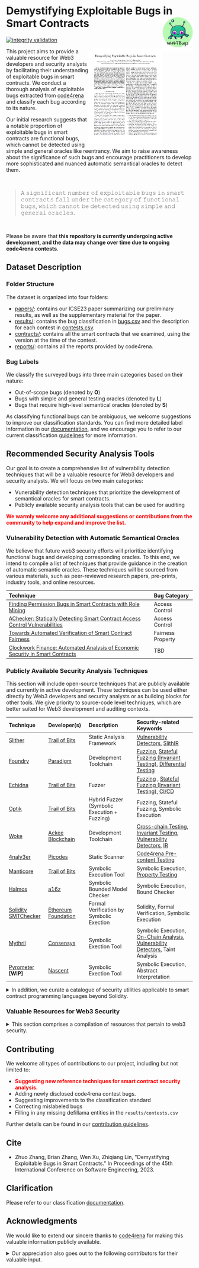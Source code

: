 # Demystifying Exploitable Bugs in Smart Contracts <a href="https://openai.com/product/dall-e-2"><img src="resources/logo.png" alt="Logo" align="right" width="82"/></a>

[![integrity validation](https://github.com/ZhangZhuoSJTU/Web3Bugs/actions/workflows/validate.yml/badge.svg)](https://github.com/ZhangZhuoSJTU/Web3Bugs/actions/workflows/validate.yml)

<p>
<a href="papers/icse23.pdf"> <img title="" src="resources/paper.jpg" alt="loading-ag-167" align="right" width="200"></a>

This project aims to provide a valuable resource for Web3 developers and security analysts by facilitating their understanding of exploitable bugs in smart contracts. We conduct a thorough analysis of exploitable bugs extracted from [code4rena](https://code4rena.com/) and classify each bug according to its nature.

Our initial research suggests that a notable proportion of exploitable bugs in smart contracts are functional bugs, which cannot be detected using simple and general oracles like reentrancy. We aim to raise awareness about the significance of such bugs and encourage practitioners to develop more sophisticated and nuanced automatic semantical oracles to detect them.
</p>

<br>

> 𝙰 𝚜𝚒𝚐𝚗𝚒𝚏𝚒𝚌𝚊𝚗𝚝 𝚗𝚞𝚖𝚋𝚎𝚛 𝚘𝚏 𝚎𝚡𝚙𝚕𝚘𝚒𝚝𝚊𝚋𝚕𝚎 𝚋𝚞𝚐𝚜 𝚒𝚗 𝚜𝚖𝚊𝚛𝚝 𝚌𝚘𝚗𝚝𝚛𝚊𝚌𝚝𝚜 𝚏𝚊𝚕𝚕 𝚞𝚗𝚍𝚎𝚛 𝚝𝚑𝚎 𝚌𝚊𝚝𝚎𝚐𝚘𝚛𝚢 𝚘𝚏 𝚏𝚞𝚗𝚌𝚝𝚒𝚘𝚗𝚊𝚕 𝚋𝚞𝚐𝚜, 𝚠𝚑𝚒𝚌𝚑 𝚌𝚊𝚗𝚗𝚘𝚝 𝚋𝚎 𝚍𝚎𝚝𝚎𝚌𝚝𝚎𝚍 𝚞𝚜𝚒𝚗𝚐 𝚜𝚒𝚖𝚙𝚕𝚎 𝚊𝚗𝚍 𝚐𝚎𝚗𝚎𝚛𝚊𝚕 𝚘𝚛𝚊𝚌𝚕𝚎𝚜.

<br>

Please be aware that __this repository is currently undergoing active development, and the data may change over time due to ongoing code4rena contests__.

## Dataset Description

### Folder Structure

The dataset is organized into four folders:

+ [papers/](papers/): contains our ICSE23 paper summarizing our preliminary results, as well as the supplementary material for the paper.
+ [results/](results/): contains the bug classification in [bugs.csv](results/bugs.csv) and the description for each contest in [contests.csv](results/contests.csv).
+ [contracts/](contracts/): contains all the smart contracts that we examined, using the version at the time of the contest.
+ [reports/](reports/): contains all the reports provided by code4rena.

### Bug Labels

We classify the surveyed bugs into three main categories based on their nature: 

+ Out-of-scope bugs (denoted by __O__)
+ Bugs with simple and general testing oracles (denoted by __L__)
+ Bugs that require high-level semantical oracles (denoted by __S__)

As classifying functional bugs can be ambiguous, we welcome suggestions to improve our classification standards. You can find more detailed label information in our [documentation](docs/standard.md), and we encourage you to refer to our current classification [guidelines](docs/standard.md#process) for more information.

## Recommended Security Analysis Tools

Our goal is to create a comprehensive list of vulnerability detection techniques that will be a valuable resource for Web3 developers and security analysts. We will focus on two main categories:

+ Vunerability detection techniques that prioritize the development of semantical oracles for smart contracts.
+ Publicly available security analysis tools that can be used for auditing

<span style="color:red"><strong>We warmly welcome any additional suggestions or contributions from the community to help expand and improve the list. </strong></span> 

### Vulnerability Detection with Automatic Semantical Oracles

We believe that future web3 security efforts will prioritize identifying functional bugs and developing corresponding oracles. To this end, we intend to compile a list of techniques that provide guidance in the creation of automatic semantic oracles. These techniques will be sourced from various materials, such as peer-reviewed research papers, pre-prints, industry tools, and online resources.

| Technique                                                                                                                                          | Bug Category   |
| :------------------------------------------------------------------------------------------------------------------------------------------------- | :------------- |
| [Finding Permission Bugs in Smart Contracts with Role Mining](https://personal.ntu.edu.sg/yi_li/files/Liu2022FPB.pdf)                              | Access Control |
| [AChecker: Statically Detecting Smart Contract Access Control Vulnerabilities](https://people.ece.ubc.ca/mjulia/publications/ACheckerICSE2023.pdf) | Access Control |
| [Towards Automated Verification of Smart Contract Fairness](https://personal.ntu.edu.sg/yi_li/files/Liu2020TAV.pdf) | Fairness Property |
| [Clockwork Finance: Automated Analysis of Economic Security in Smart Contracts](https://www.computer.org/csdl/proceedings-article/sp/2023/933600a622/1He7Yru4ls4) | TBD |

### Publicly Available Security Analysis Techniques

This section will include open-source techniques that are publicly available and currently in active development. These techniques can be used either directly by Web3 developers and security analysts or as building blocks for other tools. We give priority to source-code level techniques, which are better suited for Web3 development and auditing contexts.

| Technique                                                                        | Developer(s)                                               | Description                                  | Security-related Keywords                                                                                                                                                                                                                                                                                                                                                                                                                                                                                                                                                |
| :------------------------------------------------------------------------------- | :--------------------------------------------------------- | :------------------------------------------- | :----------------------------------------------------------------------------------------------------------------------------------------------------------------------------------------------------------------------------------------------------------------------------------------------------------------------------------------------------------------------------------------------------------------------------------------------------------------------------------------------------------------------------------------------------------------------- |
| [Slither](https://github.com/crytic/slither)                                     | [Trail of Bits](https://www.trailofbits.com/)              | Static Analysis Framework                    | [Vulnerability Detectors](https://github.com/crytic/slither/blob/master/trophies.md), [SlithIR](https://github.com/crytic/slither/wiki/SlithIR)                                                                                                                                                                                                                                                                                                                                                                                                                          |
| [Foundry](https://github.com/foundry-rs/foundry)                                 | [Paradigm](https://www.paradigm.xyz/)                      | Development Toolchain                        | [Fuzzing](https://book.getfoundry.sh/forge/fuzz-testing), [Stateful Fuzzing (Invariant Testing)](https://book.getfoundry.sh/forge/invariant-testing#invariant-testing), [Differential Testing](https://book.getfoundry.sh/forge/differential-ffi-testing#differential-testing)                                                                                                                                                                                                                                                                                           |
| [Echidna](https://github.com/crytic/echidna)                                     | [Trail of Bits](https://www.trailofbits.com/)              | Fuzzer                                       | [Fuzzing](https://github.com/crytic/echidna#echidna-a-fast-smart-contract-fuzzer-)                                                                                                                                                                                                                                                                                                 , [Stateful Fuzzing (Invariant Testing)](https://github.com/crytic/echidna#writing-invariants), [CI/CD](https://github.com/crytic/echidna#using-echidna-in-a-github-actions-workflow) |
| [Optik](https://github.com/crytic/optik)                                         | [Trail of Bits](https://www.trailofbits.com/)              | Hybrid Fuzzer (Symbolic Execution + Fuzzing) | Fuzzing, Stateful Fuzzing, Symbolic Execution                                                                                                                                                                                                                                                                                                                                                                                                                                                                                                                            |
| [Woke](https://github.com/Ackee-Blockchain/woke)                                 | [Ackee Blockchain](https://ackeeblockchain.com/)           | Development Toolchain                        | [Cross-chain Testing](https://ackeeblockchain.com/woke/docs/2.1.0/testing-framework/cross-chain-testing/#relaying-events), [Invariant Testing](https://ackeeblockchain.com/woke/docs/2.1.0/testing-framework/fuzzing/), [Vulnerability Detectors](https://ackeeblockchain.com/woke/docs/devel/detectors/), [IR](https://ackeeblockchain.com/woke/docs/devel/api-reference/ir/abc/)                                                                                                                                                                                       |
| [4naly3er](https://github.com/Picodes/4naly3er)                                  | [Picodes](https://twitter.com/thePicodes)                  | Static Scanner                               | [Code4rena Pre-content Testing](https://docs.code4rena.com/roles/wardens/submission-policy#automated-findings-ineligible)                                                                                                                                                                                                                                                                                                                                                                                                                                                |
| [Manticore](https://github.com/trailofbits/manticore)                            | [Trail of Bits](https://www.trailofbits.com/)              | Symbolic Execution Tool                      | Symbolic Execution, [Property Testing](https://manticore.readthedocs.io/en/latest/verifier.html)                                                                                                                                                                                                                                                                                                                                                                                                                                                                         |
| [Halmos](https://github.com/a16z/halmos)                                         | [a16z](https://github.com/a16z)                            | Symbolic Bounded Model Checker               | Symbolic Execution, Bound Checker                                                                                                                                                                                                                                                                                                                                                                                                                                                                                                                                        |
| [Solidity SMTChecker](https://docs.soliditylang.org/en/latest/smtchecker.html)   | [Ethereum Foundation](https://ethereum.org/en/foundation/) | Formal Verification by Symbolic Exection     | Solidity, Formal Verification, Symbolic Execution                                                                                                                                                                                                                                                                                                                                                                                                                                                                                                                        |
| [Mythril](https://github.com/ConsenSys/mythril)                                  | [Consensys](https://consensys.net/)                        | Symbolic Exection Tool                       | Symbolic Execution, [On-Chain Analysis](https://mythril-classic.readthedocs.io/en/develop/security-analysis.html#analyzing-on-chain-contracts), [Vulnerability Detectors](https://mythril-classic.readthedocs.io/en/develop/analysis-modules.html), Taint Analysis |
| [Pyrometer](https://github.com/nascentxyz/pyrometer) __[WIP]__                       | [Nascent](https://www.nascent.xyz/)                        | Symbolic Exection Tool  | Symbolic Execution, Abstract Interpretation |

<details>
<summary>In addition, we curate a catalogue of security utilities applicable to smart contract programming languages beyond Solidity.</summary></br>

| Technique                                                                        | Developer(s)                                               | Description                                  | Security-related Keywords                                                                                                                                                                                                                                                                                                                                                                                                                                                                                                                                                |
| :------------------------------------------------------------------------------- | :--------------------------------------------------------- | :------------------------------------------- | :----------------------------------------------------------------------------------------------------------------------------------------------------------------------------------------------------------------------------------------------------------------------------------------------------------------------------------------------------------------------------------------------------------------------------------------------------------------------------------------------------------------------------------------------------------------------- |
| [Move Prover](https://github.com/move-language/move/tree/main/language/move-prover) | [The Move Programming Language](https://github.com/move-language) | Formal Specification and Verification     | [Move](https://github.com/MystenLabs/awesome-move), Formal Verification |
</details>

### Valuable Resources for Web3 Security

<details>
<summary>This section comprises a compilation of resources that pertain to web3 security.</summary></br>

| Resource | Keywords |
| :-------- | :------- |
| [Academic Smart Contract Papers](https://github.com/hzysvilla/Academic_Smart_Contract_Papers) | Academic Paper List |
| [DeFi Hacks Reproduce - Foundry](https://github.com/SunWeb3Sec/DeFiHackLabs) | Attack Replication |
| [Smart Contract Security Verification Standard](https://github.com/ComposableSecurity/SCSVS) | Security Checklist  |
| [Awesome MythX Smart Contract Security Tools](https://github.com/muellerberndt/awesome-mythx-smart-contract-security-tools) | Security Analysis Service |
| [Common Security Properties of Smart Contracts](https://github.com/crytic/properties) | Security Compliance Suite |
| [Immunefi PoC Templates](https://github.com/immunefi-team/forge-poc-templates) | PoC Templates |
</details>

## Contributing

We welcome all types of contributions to our project, including but not limited to:

+ <span style="color:red"><strong>Suggesting new reference techniques for smart contract security analysis.</strong></span>
+ Adding newly disclosed code4rena contest bugs.
+ Suggesting improvements to the classification standard
+ Correcting mislabeled bugs
+ Filling in any missing defillama entities in the `results/contests.csv`

Further details can be found in our [contribution guidelines](docs/contribution.md).

## Cite

+ Zhuo Zhang, Brian Zhang, Wen Xu, Zhiqiang Lin, "Demystifying Exploitable Bugs in Smart Contracts." In Proceedings of the 45th International Conference on Software Engineering, 2023.

## Clarification

Please refer to our classification [documentation](docs/classification.md).

## Acknowledgments

We would like to extend our sincere thanks to [code4rena](https://code4rena.com/) for making this valuable information publicly available.

<details>
<summary>Our appreciation also goes out to the following contributors for their valuable input.</summary></br>

+ [__ItsNio__](https://github.com/niothefirst)
+ [__Wen Xu__](https://github.com/tarafans)
+ [__Patrick Collins__](https://github.com/PatrickAlphaC)
+ [__Meng Xu__](https://twitter.com/meng_xu_cs)
+ [__y3s0n__](https://github.com/CharesFang)
+ [__William Aaron Cheung__](https://github.com/Troublor)
+ [__soaphorn__](https://github.com/soaphorn)

</details>
